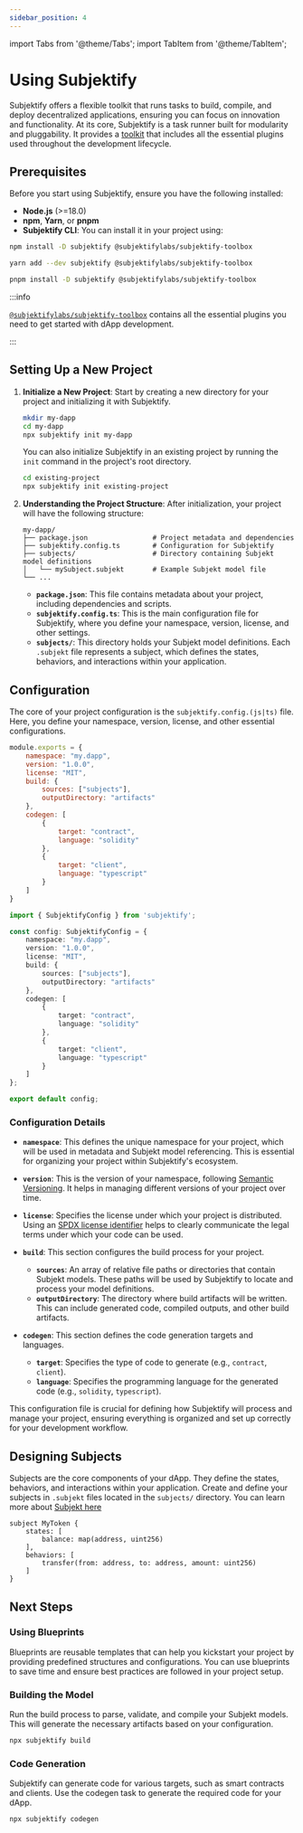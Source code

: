 ```yaml
---
sidebar_position: 4
---
```


import Tabs from '@theme/Tabs';
import TabItem from '@theme/TabItem';

# Using Subjektify

Subjektify offers a flexible toolkit that runs tasks to build, compile, and deploy decentralized applications, ensuring you can focus on innovation and functionality. At its core, Subjektify is a task runner built for modularity and pluggability. It provides a [toolkit](https://www.npmjs.com/package/@subjektifylabs/subjektify-toolbox) that includes all the essential plugins used throughout the development lifecycle.

## Prerequisites

Before you start using Subjektify, ensure you have the following installed:

- **Node.js** (>=18.0)
- **npm**, **Yarn**, or **pnpm**
- **Subjektify CLI**: You can install it in your project using:

<Tabs>
<TabItem value="npm" label="npm">

```bash
npm install -D subjektify @subjektifylabs/subjektify-toolbox
```

</TabItem>
<TabItem value="yarn" label="Yarn">

```bash
yarn add --dev subjektify @subjektifylabs/subjektify-toolbox
```

</TabItem>
<TabItem value="pnpm" label="pnpm">

```bash
pnpm install -D subjektify @subjektifylabs/subjektify-toolbox
```

</TabItem>
</Tabs>

:::info

[`@subjektifylabs/subjektify-toolbox`](https://www.npmjs.com/package/@subjektifylabs/subjektify-toolbox) contains all the essential plugins you need to get started with dApp development.

:::

## Setting Up a New Project

1. **Initialize a New Project**: Start by creating a new directory for your project and initializing it with Subjektify.

    ```bash
    mkdir my-dapp
    cd my-dapp
    npx subjektify init my-dapp
    ```

   You can also initialize Subjektify in an existing project by running the `init` command in the project's root directory.

    ```bash
    cd existing-project
    npx subjektify init existing-project
    ```

2. **Understanding the Project Structure**: After initialization, your project will have the following structure:

    ```
    my-dapp/
    ├── package.json                # Project metadata and dependencies
    ├── subjektify.config.ts        # Configuration for Subjektify
    ├── subjects/                   # Directory containing Subjekt model definitions
    │   └── mySubject.subjekt       # Example Subjekt model file
    └── ...
    ```

   - **`package.json`**: This file contains metadata about your project, including dependencies and scripts.
   - **`subjektify.config.ts`**: This is the main configuration file for Subjektify, where you define your namespace, version, license, and other settings.
   - **`subjects/`**: This directory holds your Subjekt model definitions. Each `.subjekt` file represents a subject, which defines the states, behaviors, and interactions within your application.

## Configuration

The core of your project configuration is the `subjektify.config.(js|ts)` file. Here, you define your namespace, version, license, and other essential configurations.

<Tabs>
<TabItem value="js" label="JavaScript">

```js title="subjektify.config.js"
module.exports = {
    namespace: "my.dapp",
    version: "1.0.0",
    license: "MIT",
    build: {
        sources: ["subjects"],
        outputDirectory: "artifacts"
    },
    codegen: [
        {
            target: "contract",
            language: "solidity"
        },
        {
            target: "client",
            language: "typescript"
        }
    ]
}
```

</TabItem>
<TabItem value="ts" label="TypeScript">

```ts title="subjektify.config.ts"
import { SubjektifyConfig } from 'subjektify';

const config: SubjektifyConfig = {
    namespace: "my.dapp",
    version: "1.0.0",
    license: "MIT",
    build: {
        sources: ["subjects"],
        outputDirectory: "artifacts"
    },
    codegen: [
        {
            target: "contract",
            language: "solidity"
        },
        {
            target: "client",
            language: "typescript"
        }
    ]
};

export default config;
```

</TabItem>
</Tabs>

### Configuration Details

- **`namespace`**: This defines the unique namespace for your project, which will be used in metadata and Subjekt model referencing. This is essential for organizing your project within Subjektify's ecosystem.

- **`version`**: This is the version of your namespace, following [Semantic Versioning](https://semver.org/). It helps in managing different versions of your project over time.

- **`license`**: Specifies the license under which your project is distributed. Using an [SPDX license identifier](https://spdx.org/licenses/) helps to clearly communicate the legal terms under which your code can be used.

- **`build`**: This section configures the build process for your project.
  - **`sources`**: An array of relative file paths or directories that contain Subjekt models. These paths will be used by Subjektify to locate and process your model definitions.
  - **`outputDirectory`**: The directory where build artifacts will be written. This can include generated code, compiled outputs, and other build artifacts.

- **`codegen`**: This section defines the code generation targets and languages.
  - **`target`**: Specifies the type of code to generate (e.g., `contract`, `client`).
  - **`language`**: Specifies the programming language for the generated code (e.g., `solidity`, `typescript`).

This configuration file is crucial for defining how Subjektify will process and manage your project, ensuring everything is organized and set up correctly for your development workflow.

## Designing Subjects

Subjects are the core components of your dApp. They define the states, behaviors, and interactions within your application. Create and define your subjects in `.subjekt` files located in the `subjects/` directory. You can learn more about [Subjekt here](/docs/learn/subjekt)

```subjekt title="MyToken.subjekt"
subject MyToken {
    states: [
        balance: map(address, uint256)
    ],
    behaviors: [
        transfer(from: address, to: address, amount: uint256)
    ]
}
```

## Next Steps

### Using Blueprints

Blueprints are reusable templates that can help you kickstart your project by providing predefined structures and configurations. You can use blueprints to save time and ensure best practices are followed in your project setup.

### Building the Model

Run the build process to parse, validate, and compile your Subjekt models. This will generate the necessary artifacts based on your configuration.

```bash
npx subjektify build
```

### Code Generation

Subjektify can generate code for various targets, such as smart contracts and clients. Use the codegen task to generate the required code for your dApp.

```bash
npx subjektify codegen
```

